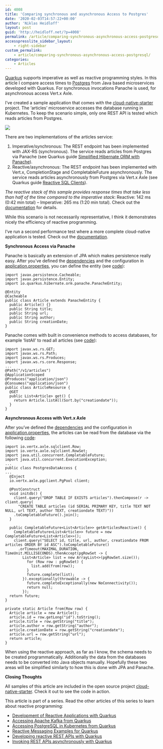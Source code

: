 ```yaml
---
id: 4008
title: 'Comparing synchronous and asynchronous Access to Postgres'
date: '2020-02-03T14:57:22+00:00'
author: 'Niklas Heidloff'
layout: post
guid: 'http://heidloff.net/?p=4008'
permalink: /article/comparing-synchronous-asynchronous-access-postgresql/
accesspresslite_sidebar_layout:
    - right-sidebar
custom_permalink:
    - article/comparing-synchronous-asynchronous-access-postgresql/
categories:
    - Articles
---
```


[Quarkus](https://quarkus.io/) supports imperative as well as reactive programming styles. In this article I compare access times to [Postgres](https://www.postgresql.org/) from Java based microservices developed with Quarkus. For synchronous invocations Panache is used, for asynchronous access Vert.x Axle.

I’ve created a sample application that comes with the [cloud-native-starter](https://github.com/ibm/cloud-native-starter) project. The ‘articles’ microservice accesses the database running in Kubernetes. To keep the scenario simple, only one REST API is tested which reads articles from Postgres.

![](../../wp-content/uploads/2020/02/comparison-synch-asynch.png)

There are two implementations of the articles service:

1. Imperative/synchronous: The REST endpoint has been implemented with JAX-RS (synchronous). The service reads articles from Postgres via Panache (see Quarkus guide [Simplified Hibernate ORM with Panache](https://quarkus.io/guides/hibernate-orm-panache)).
2. Reactive/asynchronous: The REST endpoint has been implemented with Vert.x, CompletionStage and CompletableFuture asynchronously. The service reads articles asynchronously from Postgres via Vert.x Axle (see Quarkus guide [Reactive SQL Clients](https://quarkus.io/guides/reactive-sql-clients)).

*The reactive stack of this sample provides response times that take less than half of the time compared to the imperative stack*: Reactive: 142 ms (0:42 min total) – Imperative: 265 ms (1:20 min total). Check out the [documentation](https://github.com/IBM/cloud-native-starter/blob/master/reactive/documentation/LoadTests.md) for details.

While this scenario is not necessarily representative, I think it demonstrates nicely the efficiency of reactive programming.

I’ve run a second performance test where a more complete cloud-native application is tested. Check out the [documentation](https://github.com/IBM/cloud-native-starter/blob/32652f62bb37df481f00ccaa71955c6aff63914b/reactive/documentation/LoadTests.md).

**Synchronous Access via Panache**

Panache is basically an extension of JPA which makes persistence really easy. After you’ve defined the [dependencies](https://github.com/IBM/cloud-native-starter/blob/32652f62bb37df481f00ccaa71955c6aff63914b/reactive/articles-synch/pom.xml#L33-L43) and the configuration in [application.properties](https://github.com/IBM/cloud-native-starter/blob/32652f62bb37df481f00ccaa71955c6aff63914b/reactive/articles-synch/src/main/resources/application.properties), you can define the entity (see [code](https://github.com/IBM/cloud-native-starter/blob/32652f62bb37df481f00ccaa71955c6aff63914b/reactive/articles-synch/src/main/java/com/ibm/articles/Article.java)):

```
import javax.persistence.Cacheable;
import javax.persistence.Entity;
import io.quarkus.hibernate.orm.panache.PanacheEntity;

@Entity
@Cacheable
public class Article extends PanacheEntity {
  public Article() {}
  public String title;
  public String url;
  public String author;
  public String creationDate;
}
```

Panache comes with built in convenience methods to access databases, for example ‘listAll’ to read all articles (see [code](https://github.com/IBM/cloud-native-starter/blob/32652f62bb37df481f00ccaa71955c6aff63914b/reactive/articles-synch/src/main/java/com/ibm/articles/ArticleResource.java)):

```
import javax.ws.rs.GET;
import javax.ws.rs.Path;
import javax.ws.rs.Produces;
import javax.ws.rs.core.Response;
...
@Path("/v1/articles")
@ApplicationScoped
@Produces("application/json")
@Consumes("application/json")
public class ArticleResource {
  @GET
  public List<Article> get() {
    return Article.listAll(Sort.by("creationdate"));
  }
}
```

**Asynchronous Access with Vert.x Axle**

After you’ve defined the [dependencies](https://github.com/IBM/cloud-native-starter/blob/32652f62bb37df481f00ccaa71955c6aff63914b/reactive/articles-reactive/pom.xml#L63) and the configuration in [application.properties](https://github.com/IBM/cloud-native-starter/blob/32652f62bb37df481f00ccaa71955c6aff63914b/reactive/articles-reactive/src/main/resources/application.properties.template), the articles can be read from the database via the following [code](https://github.com/IBM/cloud-native-starter/blob/32652f62bb37df481f00ccaa71955c6aff63914b/reactive/articles-reactive/src/main/java/com/ibm/articles/data/PostgresDataAccess.java#L83):

```
import io.vertx.axle.sqlclient.Row;
import io.vertx.axle.sqlclient.RowSet;
import java.util.concurrent.CompletableFuture;
import java.util.concurrent.ExecutionException;
...
public class PostgresDataAccess {
...
  @Inject
  io.vertx.axle.pgclient.PgPool client;
  
  @PostConstruct
  void initdb() {
    client.query("DROP TABLE IF EXISTS articles").thenCompose(r -> client.query(
      "CREATE TABLE articles (id SERIAL PRIMARY KEY, title TEXT NOT NULL, url TEXT, author TEXT, creationdate TEXT)"))
    .toCompletableFuture().join();
  }

  public CompletableFuture<List<Article>> getArticlesReactive() {
    CompletableFuture<List<Article>> future = new CompletableFuture<List<Article>>();
    client.query("SELECT id, title, url, author, creationdate FROM articles ORDER BY id ASC").toCompletableFuture()
      .orTimeout(MAXIMAL_DURATION, TimeUnit.MILLISECONDS).thenAccept(pgRowSet -> {
        List<Article> list = new ArrayList<>(pgRowSet.size());
          for (Row row : pgRowSet) {
            list.add(from(row));
          }
          future.complete(list);
        }).exceptionally(throwable -> {
          future.completeExceptionally(new NoConnectivity());
          return null;
        });
  return future;
}

private static Article from(Row row) {
  Article article = new Article();
  article.id = row.getLong("id").toString();
  article.title = row.getString("title");
  article.author = row.getString("author");
  article.creationDate = row.getString("creationdate");
  article.url = row.getString("url");
  return article;
}
```

When using the reactive approach, as far as I know, the schema needs to be created programmatically. Additionally the data from the databases needs to be converted into Java objects manually. Hopefully these two areas will be simplified similarly to how this is done with JPA and Panache.

**Closing Thoughts**

All samples of this article are included in the open source project [cloud-native-starter](https://github.com/IBM/cloud-native-starter/tree/master/reactive). Check it out to see the code in action.

This article is part of a series. Read the other articles of this series to learn about reactive programming:

- [Development of Reactive Applications with Quarkus](http://heidloff.net/article-development-reactive-applications-quarkus/)
- [Accessing Apache Kafka from Quarkus](http://heidloff.net/article/accessing-apache-kafka-from-quarkus/)
- [Accessing PostgreSQL in Kubernetes from Quarkus](http://heidloff.net/article/accessing-postgresql-from-quarkus/)
- [Reactive Messaging Examples for Quarkus](http://heidloff.net/article/reactive-messaging-examples-quarkus/)
- [Developing reactive REST APIs with Quarkus](http://heidloff.net/article/developing-reactive-rest-apis-with-quarkus/)
- [Invoking REST APIs asynchronously with Quarkus](http://heidloff.net/article/invoking-rest-apis-asynchronously-with-quarkus/)